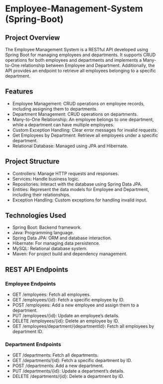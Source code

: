 # Employee-Management-System (Spring-Boot)
## Project Overview
The Employee Management System is a RESTful API developed using Spring Boot for managing employees and departments. It supports CRUD operations for both employees and departments and implements a Many-to-One relationship between Employee and Department. Additionally, the API provides an endpoint to retrieve all employees belonging to a specific department.

## Features
* Employee Management: CRUD operations on employee records, including assigning them to departments.
* Department Management: CRUD operations on departments.
* Many-to-One Relationship: An employee belongs to one department, while a department can have multiple employees.
* Custom Exception Handling: Clear error messages for invalid requests.
* Get Employees by Department: Retrieve all employees under a specific department.
* Relational Database: Managed using JPA and Hibernate.

## Project Structure
* Controllers: Manage HTTP requests and responses.
* Services: Handle business logic.
* Repositories: Interact with the database using Spring Data JPA.
* Entities: Represent the data models for Employee and Department, including their relationships.
* Exception Handling: Custom exceptions for handling invalid input.

## Technologies Used
* Spring Boot: Backend framework.
* Java: Programming language.
* Spring Data JPA: ORM and database interaction.
* Hibernate: For managing data persistence.
* MySQL: Relational database system.
* Maven: For project build and dependency management.

## REST API Endpoints
### Employee Endpoints
* GET /employees: Fetch all employees.
* GET /employees/{id}: Fetch a specific employee by ID.
* POST /employees: Add a new employee and assign them to a department.
* PUT /employees/{id}: Update an employee’s details.
* DELETE /employees/{id}: Delete an employee by ID.
* GET /employees/department/{departmentId}: Fetch all employees by department ID.
### Department Endpoints
* GET /departments: Fetch all departments.
* GET /departments/{id}: Fetch a specific department by ID.
* POST /departments: Add a new department.
* PUT /departments/{id}: Update a department’s details.
* DELETE /departments/{id}: Delete a department by ID.
